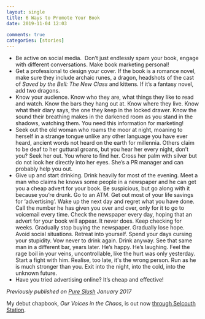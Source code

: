 ```yaml
---  
layout: single  
title: 6 Ways to Promote Your Book  
date: 2019-11-04 12:03  
  
comments: true  
categories: [stories]  
---   
```

* Be active on social media.  Don’t just endlessly spam your book, engage with different conversations. Make book marketing personal!
* Get a professional to design your cover. If the book is a romance novel, make sure they include archaic runes, a dragon, headshots of the cast of *Saved by the Bell: The New Class* and kittens. If it’s a fantasy novel, add two dragons.
* Know your audience. Know who they are, what things they like to read and watch. Know the bars they hang out at. Know where they live. Know what their diary says, the one they keep in the locked drawer. Know the sound their breathing makes in the darkened room as you stand in the shadows, watching them. You need this information for marketing!
* Seek out the old woman who roams the moor at night, moaning to herself in a strange tongue unlike any other language you have ever heard, ancient words not heard on the earth for millennia. Others claim to be deaf to her guttural groans, but you hear her every night, don’t you? Seek her out. You where to find her. Cross her palm with silver but do not look her directly into her eyes. She’s a PR manager and can probably help you out.
* Give up and start drinking. Drink heavily for most of the evening. Meet a man who claims he knows some people in a newspaper and he can get you a cheap advert for your book. Be suspicious, but go along with it because you’re drunk. Go to an ATM. Get out most of your life savings for ‘advertising’. Wake up the next day and regret what you have done. Call the number he has given you over and over, only for it to go to voicemail every time. Check the newspaper every day, hoping that an advert for your book will appear. It never does. Keep checking for weeks. Gradually stop buying the newspaper. Gradually lose hope. Avoid social situations. Retreat into yourself. Spend your days cursing your stupidity. Vow never to drink again. Drink anyway. See that same man in a different bar, years later. He’s happy. He’s laughing. Feel the rage boil in your veins, uncontrollable, like the hurt was only yesterday. Start a fight with him. Realise, too late, it's the wrong person. Run as he is much stronger than you. Exit into the night, into the cold, into the unknown future.
* Have you tried advertising online? It’s cheap and effective! </ol>  

*Previously published on *<a href="https://pureslush.com/">*Pure Slush*</a>* January 2017*  

My debut chapbook, *Our Voices in the Chaos*, is out now <a href="https://www.selcouthstation.com/product-page/our-voices-in-the-chaos">through Selcouth Station</a>.  
